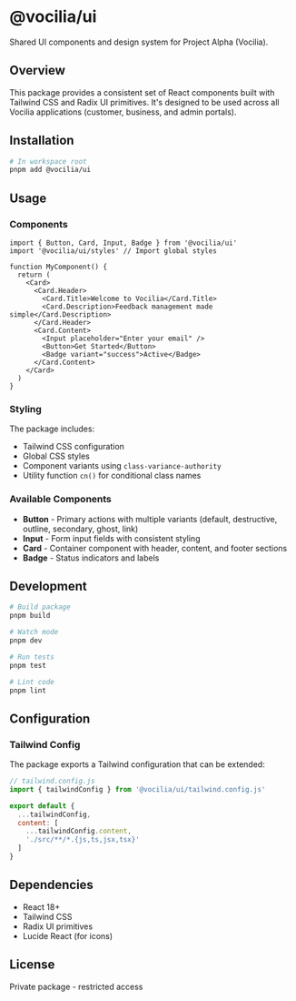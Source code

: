 # @vocilia/ui

Shared UI components and design system for Project Alpha (Vocilia).

## Overview

This package provides a consistent set of React components built with Tailwind CSS and Radix UI primitives. It's designed to be used across all Vocilia applications (customer, business, and admin portals).

## Installation

```bash
# In workspace root
pnpm add @vocilia/ui
```

## Usage

### Components

```tsx
import { Button, Card, Input, Badge } from '@vocilia/ui'
import '@vocilia/ui/styles' // Import global styles

function MyComponent() {
  return (
    <Card>
      <Card.Header>
        <Card.Title>Welcome to Vocilia</Card.Title>
        <Card.Description>Feedback management made simple</Card.Description>
      </Card.Header>
      <Card.Content>
        <Input placeholder="Enter your email" />
        <Button>Get Started</Button>
        <Badge variant="success">Active</Badge>
      </Card.Content>
    </Card>
  )
}
```

### Styling

The package includes:
- Tailwind CSS configuration
- Global CSS styles
- Component variants using `class-variance-authority`
- Utility function `cn()` for conditional class names

### Available Components

- **Button** - Primary actions with multiple variants (default, destructive, outline, secondary, ghost, link)
- **Input** - Form input fields with consistent styling
- **Card** - Container component with header, content, and footer sections
- **Badge** - Status indicators and labels

## Development

```bash
# Build package
pnpm build

# Watch mode
pnpm dev

# Run tests
pnpm test

# Lint code
pnpm lint
```

## Configuration

### Tailwind Config

The package exports a Tailwind configuration that can be extended:

```js
// tailwind.config.js
import { tailwindConfig } from '@vocilia/ui/tailwind.config.js'

export default {
  ...tailwindConfig,
  content: [
    ...tailwindConfig.content,
    './src/**/*.{js,ts,jsx,tsx}'
  ]
}
```

## Dependencies

- React 18+
- Tailwind CSS
- Radix UI primitives
- Lucide React (for icons)

## License

Private package - restricted access